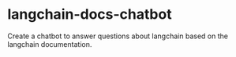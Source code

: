 # langchain-docs-chatbot
Create a chatbot to answer questions about langchain based on the langchain documentation.
